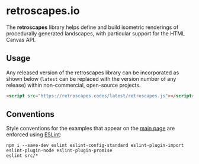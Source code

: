 # retroscapes.io
The **retroscapes** library helps define and build isometric renderings of procedurally generated landscapes, with particular support for the HTML Canvas API.

## Usage

Any released version of the retroscapes library can be incorporated as shown below (`latest` can be replaced with the version number of any release) within non-commercial, open-source projects.
```html
<script src="https://retroscapes.codes/latest/retroscapes.js"></script>
```

## Conventions

Style conventions for the examples that appear on the [main page](https://retroscapes.io) are enforced using [ESLint](https://eslint.org/):
```shell
npm i --save-dev eslint eslint-config-standard eslint-plugin-import eslint-plugin-node eslint-plugin-promise
eslint src/*
```
